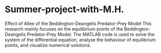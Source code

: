 # Summer-project-with-M.H.
Effect of Allee of the Beddington-Deangelis Predator-Prey Model
This research mainly focuses on the equilibrium points of the Beddington-Deangelis Predator-Prey Model. The MATLAB code is used to solve the system of the differential equation, analyse the behaviour of equilibrium points, and visualize numerical solutions.
